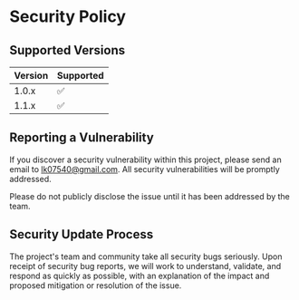 # Security Policy

## Supported Versions

| Version | Supported          |
| ------- | ------------------ |
| 1.0.x   | :white_check_mark: |
| 1.1.x   | :white_check_mark: |

## Reporting a Vulnerability

If you discover a security vulnerability within this project, please send an email to lk07540@gmail.com. All security vulnerabilities will be promptly addressed.

Please do not publicly disclose the issue until it has been addressed by the team.

## Security Update Process

The project's team and community take all security bugs seriously. Upon receipt of security bug reports, we will work to understand, validate, and respond as quickly as possible, with an explanation of the impact and proposed mitigation or resolution of the issue.
